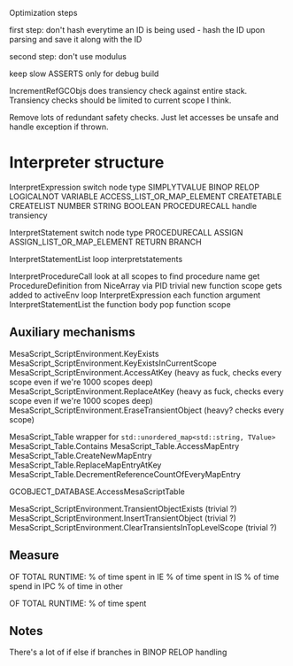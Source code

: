 Optimization steps

first step: don't hash everytime an ID is being used - hash the ID upon parsing and save it along with the ID

second step: don't use modulus

keep slow ASSERTS only for debug build

IncrementRefGCObjs does transiency check against entire stack. Transiency checks should be limited to current scope I think.

Remove lots of redundant safety checks. Just let accesses be unsafe and handle exception if thrown. 


# Interpreter structure

InterpretExpression
    switch node type
        SIMPLYTVALUE
        BINOP
        RELOP
        LOGICALNOT
        VARIABLE
        ACCESS_LIST_OR_MAP_ELEMENT
        CREATETABLE
        CREATELIST
        NUMBER
        STRING
        BOOLEAN
        PROCEDURECALL
    handle transiency

InterpretStatement
    switch node type
        PROCEDURECALL
        ASSIGN
        ASSIGN_LIST_OR_MAP_ELEMENT
        RETURN
        BRANCH

InterpretStatementList
    loop interpretstatements

InterpretProcedureCall
    look at all scopes to find procedure name
    get ProcedureDefinition from NiceArray via PID trivial
    new function scope gets added to activeEnv
    loop InterpretExpression each function argument 
    InterpretStatementList the function body
    pop function scope

## Auxiliary mechanisms

MesaScript_ScriptEnvironment.KeyExists
MesaScript_ScriptEnvironment.KeyExistsInCurrentScope
MesaScript_ScriptEnvironment.AccessAtKey (heavy as fuck, checks every scope even if we're 1000 scopes deep)
MesaScript_ScriptEnvironment.ReplaceAtKey (heavy as fuck, checks every scope even if we're 1000 scopes deep)
MesaScript_ScriptEnvironment.EraseTransientObject (heavy? checks every scope)

MesaScript_Table wrapper for `std::unordered_map<std::string, TValue>` 
MesaScript_Table.Contains
MesaScript_Table.AccessMapEntry 
MesaScript_Table.CreateNewMapEntry
MesaScript_Table.ReplaceMapEntryAtKey
MesaScript_Table.DecrementReferenceCountOfEveryMapEntry


GCOBJECT_DATABASE.AccessMesaScriptTable



MesaScript_ScriptEnvironment.TransientObjectExists (trivial ?)
MesaScript_ScriptEnvironment.InsertTransientObject (trivial ?)
MesaScript_ScriptEnvironment.ClearTransientsInTopLevelScope (trivial ?)


## Measure

OF TOTAL RUNTIME:
    % of time spent in IE
    % of time spent in IS
    % of time spend in IPC
    % of time in other

OF TOTAL RUNTIME:
    % of time spent 


## Notes
There's a lot of if else if branches in BINOP RELOP handling



